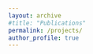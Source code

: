 ```yaml
---
layout: archive
#title: "Publications"
permalink: /projects/
author_profile: true
---
```





<style> div { background-color: rgba(210, 255, 232, 0.2); } <\style>
